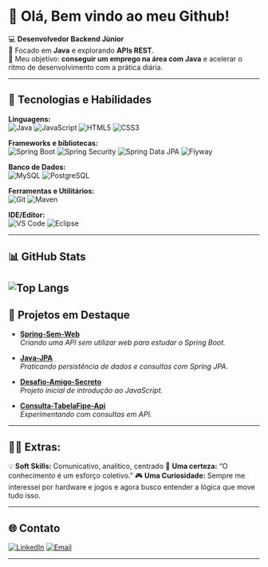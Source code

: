 # 👋 Olá, Bem vindo ao meu Github!

💻 **Desenvolvedor Backend Júnior**  
📌 Focado em **Java** e explorando  **APIs REST**.  
🎯 Meu objetivo: **conseguir um emprego na área com Java** e acelerar o ritmo de desenvolvimento com a prática diária.  

---

## 🚀 Tecnologias e Habilidades

**Linguagens:**  
![Java](https://img.shields.io/badge/Java-ED8B00?style=for-the-badge&logo=openjdk&logoColor=white) ![JavaScript](https://img.shields.io/badge/JavaScript-F7DF1E?style=for-the-badge&logo=javascript&logoColor=black) ![HTML5](https://img.shields.io/badge/HTML5-E34F26?style=for-the-badge&logo=html5&logoColor=white) ![CSS3](https://img.shields.io/badge/CSS3-1572B6?style=for-the-badge&logo=css3&logoColor=white)

**Frameworks e bibliotecas:**  
![Spring Boot](https://img.shields.io/badge/Spring%20Boot-6DB33F?style=for-the-badge&logo=spring&logoColor=white) ![Spring Security](https://img.shields.io/badge/Spring%20Security-6DB33F?style=for-the-badge&logo=springsecurity&logoColor=white) ![Spring Data JPA](https://img.shields.io/badge/Spring%20Data%20JPA-6DB33F?style=for-the-badge&logo=spring&logoColor=white) ![Flyway](https://img.shields.io/badge/Flyway-CC0200?style=for-the-badge&logo=flyway&logoColor=white)

**Banco de Dados:**  
![MySQL](https://img.shields.io/badge/MySQL-4479A1?style=for-the-badge&logo=mysql&logoColor=white) ![PostgreSQL](https://img.shields.io/badge/PostgreSQL-316192?style=for-the-badge&logo=postgresql&logoColor=white)

**Ferramentas e Utilitários:**  
![Git](https://img.shields.io/badge/Git-F05032?style=for-the-badge&logo=git&logoColor=white) ![Maven](https://img.shields.io/badge/Maven-C71A36?style=for-the-badge&logo=apache-maven&logoColor=white)

**IDE/Editor:**  
![VS Code](https://img.shields.io/badge/VS%20Code-0078d7?style=for-the-badge&logo=visual-studio-code&logoColor=white) ![Eclipse](https://img.shields.io/badge/Eclipse-2C2255?style=for-the-badge&logo=eclipse&logoColor=white)


---
## 📊 GitHub Stats
![Top Langs](https://github-readme-stats.vercel.app/api/top-langs/?username=ItaloPalhares&layout=compact&theme=radical)
---

## 📂 Projetos em Destaque

- [**Spring-Sem-Web**](https://github.com/ItaloPalhares/Spring-sem-Web-)  
  *Criando uma API sem utilizar web para estudar o Spring Boot.*

- [**Java-JPA**](https://github.com/ItaloPalhares/Estudo-JPA-Alura)  
  *Praticando persistência de dados e consultas com Spring JPA.*

- [**Desafio-Amigo-Secreto**](https://github.com/ItaloPalhares/desafio-amigo-secreto)  
  *Projeto inicial de introdução ao JavaScript.*

- [**Consulta-TabelaFipe-Api**](https://github.com/ItaloPalhares/TabelaFIPE-API)  
  *Experimentando com consultas em API.*

---

## 🧑‍🚀 Extras:
💡 **Soft Skills:** Comunicativo, analítico, centrado
📜 **Uma certeza:** “O conhecimento é um esforço coletivo.”
🎮 **Uma Curiosidade:** Sempre me interessei por hardware e jogos e agora busco entender a lógica que move tudo isso.

---

## 🌐 Contato
[![LinkedIn](https://img.shields.io/badge/LinkedIn-0077B5?style=for-the-badge&logo=linkedin&logoColor=white)](https://www.linkedin.com/in/italompalharesa/)
[![Email](https://img.shields.io/badge/Email-D14836?style=for-the-badg)]()

 

---


